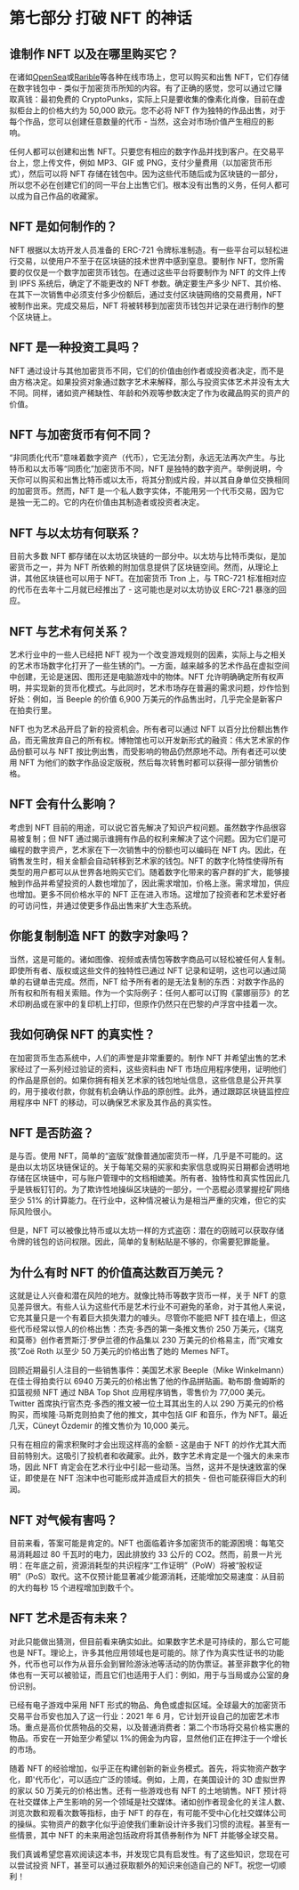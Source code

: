 # 第七部分 打破 NFT 的神话

## 谁制作 NFT 以及在哪里购买它？

在诸如[OpenSea](https://opensea.io/)或[Rarible](https://rarible.com/)等各种在线市场上，您可以购买和出售 NFT，它们存储在数字钱包中 - 类似于加密货币所知的内容。有了正确的感觉，您可以通过它赚取真钱：最初免费的 CryptoPunks，实际上只是要收集的像素化肖像，目前在虚拟柜台上的价格大约为 50,000 欧元。您不必将 NFT 作为独特的作品出售，对于每个作品，您可以创建任意数量的代币 - 当然，这会对市场价值产生相应的影响。

任何人都可以创建和出售 NFT。只要您有相应的数字作品并找到客户。在交易平台上，您上传文件，例如 MP3、GIF 或 PNG，支付少量费用（以加密货币形式），然后可以将 NFT 存储在钱包中。因为这些代币随后成为区块链的一部分，所以您不必在创建它们的同一平台上出售它们。根本没有出售的义务，任何人都可以成为自己作品的收藏家。

## NFT 是如何制作的？

NFT 根据以太坊开发人员准备的 ERC-721 令牌标准制造。有一些平台可以轻松进行交易，以使用户不至于在区块链的技术世界中感到窒息。要制作 NFT，您所需要的仅仅是一个数字加密货币钱包。在通过这些平台将要制作为 NFT 的文件上传到 IPFS 系统后，确定了不能更改的 NFT 参数。确定要生产多少 NFT、其价格、在其下一次销售中必须支付多少份额后，通过支付区块链网络的交易费用，NFT 被制作出来。完成交易后，NFT 将被转移到加密货币钱包并记录在进行制作的整个区块链上。

## NFT 是一种投资工具吗？

NFT 通过设计与其他加密货币不同，它们的价值由创作者或投资者决定，而不是由方格决定。如果投资对象通过数字艺术来解释，那么与投资实体艺术并没有太大不同。同样，诸如资产稀缺性、年龄和外观等参数决定了作为收藏品购买的资产的价值。

## NFT 与加密货币有何不同？

“非同质化代币”意味着数字资产（代币），它无法分割，永远无法再次产生。与比特币和以太币等“同质化”加密货币不同，NFT 是独特的数字资产。举例说明，今天你可以购买和出售比特币或以太币，将其分割成片段，并以其自身单位交换相同的加密货币。然而，NFT 是一个私人数字实体，不能用另一个代币交易，因为它是独一无二的。它的内在价值由其制造者或投资者决定。

## NFT 与以太坊有何联系？

目前大多数 NFT 都存储在以太坊区块链的一部分中。以太坊与比特币类似，是加密货币之一，并为 NFT 所依赖的附加信息提供了区块链空间。然而，从理论上讲，其他区块链也可以用于 NFT。在加密货币 Tron 上，与 TRC-721 标准相对应的代币在去年十二月就已经推出了 - 这可能也是对以太坊协议 ERC-721 暴涨的回应。

## NFT 与艺术有何关系？

艺术行业中的一些人已经把 NFT 视为一个改变游戏规则的因素，实际上与之相关的艺术市场数字化打开了一些生锈的门。一方面，越来越多的艺术作品在虚拟空间中创建，无论是迷因、图形还是电脑游戏中的物体。NFT 允许明确确定所有权声明，并实现新的货币化模式。与此同时，艺术市场存在普遍的需求问题，炒作恰到好处：例如，当 Beeple 的价值 6,900 万美元的作品售出时，几乎完全是新客户在拍卖行里。

NFT 也为艺术品开启了新的投资机会。所有者可以通过 NFT 以百分比份额出售作品，而无需放弃自己的所有权。博物馆也可以开发新形式的融资：伟大艺术家的作品份额可以与 NFT 按比例出售，而受影响的物品仍然原地不动。所有者还可以使用 NFT 为他们的数字作品设定版税，然后每次转售时都可以获得一部分销售价格。

## NFT 会有什么影响？

考虑到 NFT 目前的用途，可以说它首先解决了知识产权问题。虽然数字作品很容易被复制；但 NFT 通过揭示谁拥有作品的权利来解决了这个问题。因为它们是可编程的数字资产，艺术家在下一次销售中的份额也可以编码在 NFT 内。因此，在销售发生时，相关金额会自动转移到艺术家的钱包。NFT 的数字化特性使得所有类型的用户都可以从世界各地购买它们。随着数字化带来的客户群的扩大，能够接触到作品并希望投资的人数也增加了，因此需求增加，价格上涨。需求增加，供应也增加。更多不同价格水平的 NFT 正在进入市场。这增加了投资者和艺术爱好者的可访问性，并通过使更多作品出售来扩大生态系统。

## 你能复制制造 NFT 的数字对象吗？

当然，这是可能的。诸如图像、视频或表情包等数字商品可以轻松被任何人复制。即使所有者、版权或这些文件的独特性已通过 NFT 记录和证明，这也可以通过简单的右键单击完成。然而，NFT 给予所有者的是无法复制的东西：对数字作品的所有权和所有相关索赔。作为一个实际例子：任何人都可以订购《蒙娜丽莎》的艺术印刷品或在家中的复印机上打印，但原作仍然只在巴黎的卢浮宫中挂着一次。

## 我如何确保 NFT 的真实性？

在加密货币生态系统中，人们的声誉是非常重要的。制作 NFT 并希望出售的艺术家经过了一系列经过验证的资料，这些资料由 NFT 市场应用程序使用，证明他们的作品是原创的。如果你拥有相关艺术家的钱包地址信息，这些信息是公开共享的，用于接收付款，你就有机会确认作品的原创性。此外，通过跟踪区块链监控应用程序中 NFT 的移动，可以确保艺术家及其作品的真实性。

## NFT 是否防盗？

是与否。使用 NFT，简单的“盗版”就像普通加密货币一样，几乎是不可能的。这是由以太坊区块链保证的。关于每笔交易的买家和卖家信息或购买日期都会透明地存储在区块链中，可与账户管理中的文档相媲美。所有者、独特性和真实性因此几乎是铁板钉钉的。为了欺诈性地操纵区块链的一部分，一个恶棍必须掌握挖矿网络至少 51% 的计算能力。在行业中，这种情况被认为是相当严重的灾难，但它的实际风险很小。

但是，NFT 可以被像比特币或以太坊一样的方式盗窃：潜在的窃贼可以获取存储令牌的钱包的访问权限。因此，简单的复制粘贴是不够的，你需要犯罪能量。

## 为什么有时 NFT 的价值高达数百万美元？

这就是让人兴奋和潜在风险的地方。就像比特币等数字货币一样，关于 NFT 的意见差异很大。有些人认为这些代币是艺术行业不可避免的革命，对于其他人来说，它充其量只是一个有着巨大损失潜力的噱头。尽管你不能把 NFT 挂在墙上，但这些代币经常以惊人的价格出售：杰克·多西的第一条推文售价 250 万美元，《瑞克和莫蒂》创作者贾斯汀·罗伊兰德的作品集以 230 万美元的价格易主，而“灾难女孩”Zoë Roth 以至少 50 万美元的价格出售了她的 Memes NFT。

回顾近期最引人注目的一些销售事件：美国艺术家 Beeple（Mike Winkelmann）在佳士得拍卖行以 6940 万美元的价格出售了他的作品拼贴画。勒布朗·詹姆斯的扣篮视频 NFT 通过 NBA Top Shot 应用程序销售，零售价为 77,000 美元。Twitter 首席执行官杰克·多西的推文被一位土耳其出生的人以 290 万美元的价格购买，而埃隆·马斯克则拍卖了他的推文，其中包括 GIF 和音乐，作为 NFT。最近几天，Cüneyt Özdemir 的推文售价为 10,000 美元。

只有在相应的需求积聚时才会出现这样高的金额 - 这是由于 NFT 的炒作尤其大而目前特别大。这吸引了投机者和收藏家。此外，数字艺术肯定是一个强大的未来市场，因此 NFT 肯定会在艺术行业中引起一些动荡。当然，这并不是快速致富的保证，即使是在 NFT 泡沫中也可能形成并造成巨大的损失 - 但也可能获得巨大的利润。

## NFT 对气候有害吗？

目前来看，答案可能是肯定的。NFT 也面临着许多加密货币的能源困境：每笔交易消耗超过 80 千瓦时的电力，因此排放约 33 公斤的 CO2。然而，前景一片光明：在年底之前，资源消耗型的共识程序“工作证明”（PoW）将被“股权证明”（PoS）取代。这不仅预计能显著减少能源消耗，还能增加交易速度：从目前的大约每秒 15 个进程增加到数千个。

## NFT 艺术是否有未来？

对此只能做出猜测，但目前看来确实如此。如果数字艺术是可持续的，那么它可能也是 NFT。理论上，许多其他应用领域也是可能的。除了作为真实性证书的功能外，代币也可以作为从音乐会到冒险游泳池等活动的防伪票证。甚至非数字化的物体也有一天可以被验证，而且它们也适用于人们：例如，用于与当局或办公室的身份识别。

已经有电子游戏中采用 NFT 形式的物品、角色或虚拟区域。全球最大的加密货币交易平台币安也加入了这一行业：2021 年 6 月，它计划开设自己的加密艺术市场。重点是高价优质物品的交易，以及普通消费者：第二个市场将交易价格实惠的物品。币安在一开始至少希望以 1%的佣金为内容，显然他们正在押注于一个增长的市场。

随着 NFT 的经验增加，似乎正在构建创新的新业务模式。首先，将实物资产数字化，即'代币化'，可以适应广泛的领域。例如，上周，在美国设计的 3D 虚拟世界的家以 50 万美元的价格出售。还有一些游戏也有 NFT 的土地销售。NFT 预计将在社交媒体上产生影响的另一个领域是社交媒体。诸如创作者现金化的关注人数、浏览次数和观看次数等指标，由于 NFT 的存在，有可能不受中心化社交媒体公司的操纵。实物资产的数字化似乎迫使我们重新设计许多我们习惯的流程。甚至有一些情景，其中 NFT 的未来用途包括政府将其债券制作为 NFT 并能够全球交易。

我们真诚希望您喜欢阅读这本书，并发现它具有启发性。有了这些知识，您现在可以尝试投资 NFT，甚至可以通过获取额外的知识来创造自己的 NFT。祝您一切顺利！
